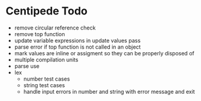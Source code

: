 # Centipede Todo
* remove circular reference check
* remove top function
* update variable expressions in update values pass
* parse error if top function is not called in an object
* mark values are inline or assigment so they can be properly disposed of
* multiple compilation units
* parse use
* lex
  * number test cases
  * string test cases
  * handle input errors in number and string with error message and exit